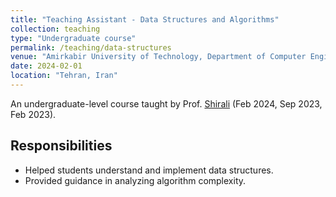 ```yaml
---
title: "Teaching Assistant - Data Structures and Algorithms"
collection: teaching
type: "Undergraduate course"
permalink: /teaching/data-structures
venue: "Amirkabir University of Technology, Department of Computer Engineering"
date: 2024-02-01
location: "Tehran, Iran"
---
```

An undergraduate-level course taught by Prof. [Shirali](https://sajad.shirali.ir) (Feb 2024, Sep 2023, Feb 2023).

## Responsibilities

- Helped students understand and implement data structures.
- Provided guidance in analyzing algorithm complexity.
